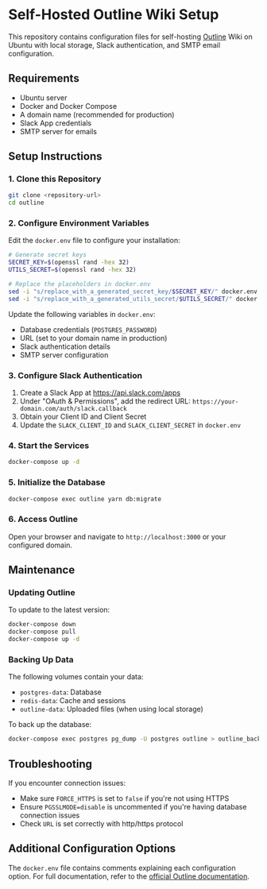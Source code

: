 # Self-Hosted Outline Wiki Setup

This repository contains configuration files for self-hosting [Outline](https://github.com/outline/outline) Wiki on Ubuntu with local storage, Slack authentication, and SMTP email configuration.

## Requirements

- Ubuntu server
- Docker and Docker Compose
- A domain name (recommended for production)
- Slack App credentials
- SMTP server for emails

## Setup Instructions

### 1. Clone this Repository

```bash
git clone <repository-url>
cd outline
```

### 2. Configure Environment Variables

Edit the `docker.env` file to configure your installation:

```bash
# Generate secret keys
SECRET_KEY=$(openssl rand -hex 32)
UTILS_SECRET=$(openssl rand -hex 32)

# Replace the placeholders in docker.env
sed -i "s/replace_with_a_generated_secret_key/$SECRET_KEY/" docker.env
sed -i "s/replace_with_a_generated_utils_secret/$UTILS_SECRET/" docker.env
```

Update the following variables in `docker.env`:

- Database credentials (`POSTGRES_PASSWORD`)
- URL (set to your domain name in production)
- Slack authentication details
- SMTP server configuration

### 3. Configure Slack Authentication

1. Create a Slack App at https://api.slack.com/apps
2. Under "OAuth & Permissions", add the redirect URL: `https://your-domain.com/auth/slack.callback`
3. Obtain your Client ID and Client Secret
4. Update the `SLACK_CLIENT_ID` and `SLACK_CLIENT_SECRET` in `docker.env`

### 4. Start the Services

```bash
docker-compose up -d
```

### 5. Initialize the Database

```bash
docker-compose exec outline yarn db:migrate
```

### 6. Access Outline

Open your browser and navigate to `http://localhost:3000` or your configured domain.

## Maintenance

### Updating Outline

To update to the latest version:

```bash
docker-compose down
docker-compose pull
docker-compose up -d
```

### Backing Up Data

The following volumes contain your data:
- `postgres-data`: Database
- `redis-data`: Cache and sessions
- `outline-data`: Uploaded files (when using local storage)

To back up the database:

```bash
docker-compose exec postgres pg_dump -U postgres outline > outline_backup.sql
```

## Troubleshooting

If you encounter connection issues:
- Make sure `FORCE_HTTPS` is set to `false` if you're not using HTTPS
- Ensure `PGSSLMODE=disable` is uncommented if you're having database connection issues
- Check `URL` is set correctly with http/https protocol

## Additional Configuration Options

The `docker.env` file contains comments explaining each configuration option. For full documentation, refer to the [official Outline documentation](https://docs.getoutline.com/s/hosting/doc/hosting-outline-nipGaCRBDu). 